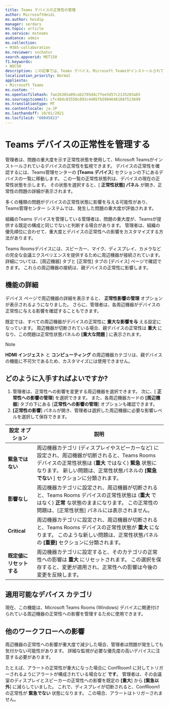 ```yaml
---
title: Teams デバイスの正常性の管理
author: MicrosoftHeidi
ms.author: heidip
manager: serdars
ms.topic: article
ms.service: msteams
audience: admin
ms.collection:
- M365-collaboration
ms.reviewer: snchatur
search.appverid: MET150
f1.keywords:
- NOCSH
description: この記事では、Teams デバイス、Microsoft Teamsがインストールされているデバイスの正常性を管理する方法について説明します。
localization_priority: Normal
appliesto:
- Microsoft Teams
ms.custom: ''
ms.openlocfilehash: fae26365a09cab2705d4c7fee5d57c2135203a65
ms.sourcegitcommit: cfc48dc03550c093c4405fb5984648188f523699
ms.translationtype: MT
ms.contentlocale: ja-JP
ms.lasthandoff: 10/01/2021
ms.locfileid: "60045813"
---
```

# <a name="manage-the-health-of-teams-devices"></a>Teams デバイスの正常性を管理する


管理者は、問題の重大度を示す正常性状態を使用して、Microsoft Teamsがインストールされているデバイスの正常性を監視できます。 デバイスの正常性を確認するには、Teams管理センターの **[Teams デバイス**] セクションの下にあるデバイスの一覧に移動します。 この一覧の正常性状態列は、デバイスの現在の正常性状態を示します。 その状態を選択すると、[ **正常性状態] パネル** が開き、正常性の問題の詳細が表示されます。

多くの種類の問題がデバイスの正常性状態に影響を与える可能性があり、Teams管理センター システムでは、発生した問題の重大度が評価されます。

組織のTeams デバイスを管理している管理者は、問題の重大度が、Teamsが提供する既定の構成と同じでないと判断する場合があります。 管理者は、組織の優先順位に合わせて、重大度とデバイスの正常性への影響をカスタマイズする方法があります。

Teams Roomsデバイスには、スピーカー、マイク、ディスプレイ、カメラなどの完全な会議エクスペリエンスを提供するために周辺機器が接続されています。 詳細については、[周辺機器] タブと [正常性] タブの [デバイス] ページで確認できます。 これらの周辺機器の接続は、親デバイスの正常性に影響します。

## <a name="feature-details"></a>機能の詳細

デバイス ページで周辺機器の詳細を表示すると、  **正常性影響の管理** オプションが表示されるようになりました。 さらに、管理者は、各周辺機器がデバイスの正常性に与える影響を確認することもできます。

既定では、すべての周辺機器がデバイスの正常性に **重大な影響を与** える設定になっています。 周辺機器が切断されている場合、親デバイスの正常性は **重大** になり、この問題は正常性状態パネルの **[重大な問題** ] に表示されます。

> [!NOTE]
> **HDMI インジェスト** と **コンピューティング** の周辺機器カテゴリは、親デバイスの機能に不可欠であるため、カスタマイズには使用できません。

## <a name="how-does-this-work"></a>どのように入手すればよいですか?

1. 管理者は、正常性への影響を変更する周辺機器を選択できます。 次に、[ **正常性への影響の管理**] を選択できます。 また、各周辺機器カードの **[周辺機器**] タブの下にある [**正常性への影響の管理**] オプションも確認できます。
1. **[正常性の影響**] パネルが開き、管理者は選択した周辺機器に必要な影響レベルを選択して保存できます。

| 設定 オプション | 説明 |
|------------------|-------------|
| **緊急ではない** | 周辺機器カテゴリ (ディスプレイやスピーカーなど) に設定され、周辺機器が切断されると、Teams Rooms デバイスの正常性状態は (**重大** ではなく) **緊急** 状態になります。 新しい問題は、正常性状態パネルの **[緊急でない** ] セクションに分類されます。|
| **影響なし** | 周辺機器カテゴリに設定され、周辺機器が切断されると、Teams Rooms デバイスの正常性状態は (**重大** ではなく) **正常** な状態のままになります。 この正常性の問題は、[正常性状態] パネルには表示されません。|
| **Critical** | 周辺機器カテゴリに設定され、周辺機器が切断されると、Teams Rooms デバイスの正常性状態が **重大** になります。 このような新しい問題は、正常性状態パネルの **[重要]** セクションに分類されます。|
| **既定値にリセットする** | 周辺機器カテゴリに設定すると、そのカテゴリの正常性への影響は **重大** にリセットされます。 この選択を保存すると、変更が適用され、正常性への影響は今後の変更を反映します。|

## <a name="applicable-device-categories"></a>適用可能なデバイス カテゴリ

現在、この機能は、Microsoft Teams Rooms (Windows) デバイスに関連付けられている周辺機器の正常性への影響を管理するために使用できます。

## <a name="impact-on-other-workflows"></a>他のワークフローへの影響

周辺機器の正常性への影響が重大度で減少した場合、管理者は問題が発生しても気付かない可能性があります。 詳細な監視が必要な優先度の高いデバイスに注意する必要があります。

たとえば、アラートの正常性が重大になった場合に ConfRoom1 に対してトリガーされるようにアラートが構成されている場合など **です**。 管理者は、その会議室のディスプレイとスピーカーの正常性への影響を既定の **[重大**] から **[緊急以外**] に減らしていました。 これで、ディスプレイが切断されると、ConfRoom1 の正常性が **緊急でない** 状態になります。 この場合、アラートはトリガーされません。
